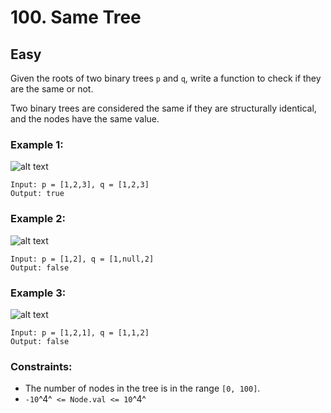 # 100. Same Tree


## Easy

Given the roots of two binary trees `p` and `q`, write a function to check if they are the same or not.

Two binary trees are considered the same if they are structurally identical, and the nodes have the same value.


### Example 1:
![alt text](https://assets.leetcode.com/uploads/2020/12/20/ex1.jpg)
```console
Input: p = [1,2,3], q = [1,2,3]
Output: true
```

### Example 2:
![alt text](https://assets.leetcode.com/uploads/2020/12/20/ex2.jpg)
```console
Input: p = [1,2], q = [1,null,2]
Output: false
```

### Example 3:
![alt text](https://assets.leetcode.com/uploads/2020/12/20/ex3.jpg)
```console
Input: p = [1,2,1], q = [1,1,2]
Output: false
```

### Constraints:

- The number of nodes in the tree is in the range `[0, 100]`.
- `-10`^4^` <= Node.val <= 10`^4^